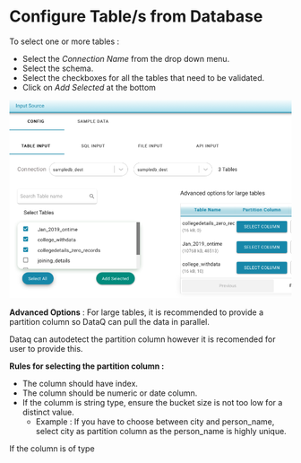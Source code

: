 # Configure Table/s from Database

To select one or more tables :

* Select the _Connection Name_ from the drop down menu.
* Select the schema.
* Select the checkboxes for all the tables that need to be validated.
* Click on _Add Selected_ at the bottom 

![](../../../../.gitbook/assets/screen-shot-2021-03-05-at-3.07.09-pm.png)

**Advanced Options** : For large tables, it is recommended to provide a partition column so DataQ can pull the data in parallel. 

Dataq can autodetect the partition column however it is recomended for user to provide this.

**Rules for selecting the partition column :**

* The column should have index.
* The column should be numeric or date column.
* If the columm is string type, ensure the bucket size is not too low for a distinct value.
  * Example : If you have to choose between city and person\_name, select city as partition column as the person\_name is highly unique.







If the column is of type 



